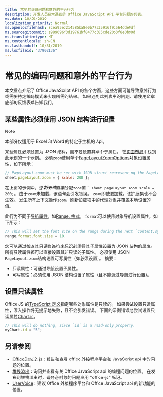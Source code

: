 ```yaml
---
title: 常见的编码问题和意外的平台行为
description: 开发人员经常遇到的 Office JavaScript API 平台问题的列表。
ms.date: 10/29/2019
localization_priority: Normal
ms.openlocfilehash: 8cea95e3214585ba8e0b77535916f9c564dde9df
ms.sourcegitcommit: e989096f3d19761bf8477c585cde20b3f8e0b90d
ms.translationtype: MT
ms.contentlocale: zh-CN
ms.lasthandoff: 10/31/2019
ms.locfileid: "37902136"
---
```

# <a name="common-coding-issues-and-unexpected-platform-behaviors"></a>常见的编码问题和意外的平台行为

本文重点介绍了 Office JavaScript API 的各个方面，这些方面可能导致意外行为或需要特定编码模式来实现所需的结果。 如果遇到此列表中的问题，请使用文章底部的反馈表单告知我们。

## <a name="some-properties-must-be-set-with-json-structs"></a>某些属性必须使用 JSON 结构进行设置

> [!NOTE]
> 本部分仅适用于 Excel 和 Word 的特定于主机的 Api。

某些属性必须设置为 JSON 结构，而不是设置其单个子属性。 在[页面布局](/javascript/api/excel/excel.pagelayout)中找到此示例的一个示例。 必须`zoom`使用单个[PageLayoutZoomOptions](/javascript/api/excel/excel.pagelayoutzoomoptions)对象设置属性，如下所示：

```js
// PageLayout.zoom must be set with JSON struct representing the PageLayoutZoomOptions object.
sheet.pageLayout.zoom = { scale: 200 };
```

在上面的示例中，您***将无法***直接分配`zoom`值： `sheet.pageLayout.zoom.scale = 200;`。 由于`zoom`未加载，该语句会引发错误。 `zoom`即使要加载，该扩展集也不会生效。 发生所有上下文操作`zoom`，刷新加载项中的代理对象并覆盖本地设置的值。

此行为不同于[导航属性](../excel/excel-add-ins-advanced-concepts.md#scalar-and-navigation-properties)，如[Range. 格式](/javascript/api/excel/excel.range#format)。 `format`可以使用对象导航设置属性，如下所示：

```js
// This will set the font size on the range during the next `content.sync()`.
range.format.font.size = 10;
```

您可以通过检查其只读修饰符来标识必须将其子属性设置为 JSON 结构的属性。 所有只读属性都可以直接设置其非只读的子属性。 必须使用 JSON `PageLayout.zoom`结构设置可写属性（如必须设置）。 摘要：

- 只读属性：可通过导航设置子属性。
- 可写属性：必须使用 JSON 结构设置子属性（且不能通过导航进行设置）。

## <a name="setting-read-only-properties"></a>设置只读属性

Office JS 的[TypeScript 定义](/referencing-the-javascript-api-for-office-library-from-its-cdn.md)指定哪些对象属性是只读的。 如果尝试设置只读属性，写入操作将无提示地失败，且不会引发错误。 下面的示例错误地尝试设置只读属性[Chart.id](/javascript/api/excel/excel.chart#id)。

```js
// This will do nothing, since `id` is a read-only property.
myChart.id = "5";
```

## <a name="see-also"></a>另请参阅

- [OfficeDev/？ js](https://github.com/OfficeDev/office-js/issues)：报告和查看 office 外接程序平台和 JavaScript api 中的问题的位置。
- [堆栈溢出](https://stackoverflow.com/questions/tagged/office-js)：询问并查看有关 Office JavaScript api 的编程问题的位置。 在发布到堆栈溢出时，请务必对您的问题应用 "office-js" 标记。
- [UserVoice](https://officespdev.uservoice.com/)：建议 Office 外接程序平台和 Office JavaScript api 的新功能的位置。
